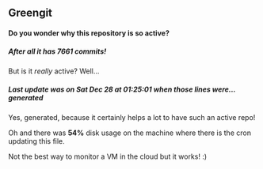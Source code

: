## Greengit

#### Do you wonder why this repository is so active?

##### After all it has 7661 commits!

But is it *really* active? Well...

##### Last update was on Sat Dec 28 at 01:25:01 when those lines were... generated

Yes, generated, because it certainly helps a lot to have such an active repo!

Oh and there was **54%** disk usage on the machine
where there is the cron updating this file.

Not the best way to monitor a VM in the cloud but it works! :)

